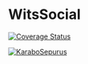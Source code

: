 # WitsSocial

[![Coverage Status](https://coveralls.io/repos/github/thatosenoamadi007/WitsSocial/badge.svg?branch=main)](https://coveralls.io/github/thatosenoamadi007/WitsSocial?branch=main)

[![KaraboSepurus](https://circleci.com/gh/KaraboSepuru/WitsSocial.svg?style=svg)]([https://app.circleci.com/pipelines/github/KaraboSepuru/WitsSocial](https://app.circleci.com/pipelines/github/thatosenoamadi007/WitsSocial?branch=karabo))
